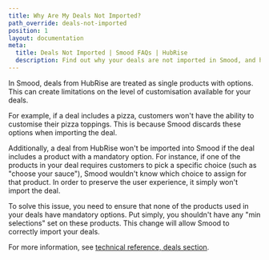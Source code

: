 ```yaml
---
title: Why Are My Deals Not Imported?
path_override: deals-not-imported
position: 1
layout: documentation
meta:
  title: Deals Not Imported | Smood FAQs | HubRise
  description: Find out why your deals are not imported in Smood, and how to fix it.
---
```


In Smood, deals from HubRise are treated as single products with options. This can create limitations on the level of customisation available for your deals.

For example, if a deal includes a pizza, customers won't have the ability to customise their pizza toppings. This is because Smood discards these options when importing the deal.

Additionally, a deal from HubRise won't be imported into Smood if the deal includes a product with a mandatory option. For instance, if one of the products in your deal requires customers to pick a specific choice (such as "choose your sauce"), Smood wouldn't know which choice to assign for that product. In order to preserve the user experience, it simply won't import the deal.

To solve this issue, you need to ensure that none of the products used in your deals have mandatory options. Put simply, you shouldn't have any "min selections" set on these products. This change will allow Smood to correctly import your deals.

For more information, see [technical reference, deals section](/apps/smood/pull-catalog#deals).
